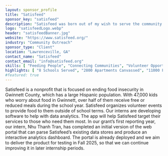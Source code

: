 ```yaml
---
layout: sponsor_profile
title: "Satisfeed"
sponsor_key: "satisfeed"
description: "Satisfeed was born out of my wish to serve the community that is my home. Fueled by the joy of receiving a meal and the human connections we build along the way, I work to nourish Gwinnett."
logo: "satisfeedLogo.webp"
header: "satisfeedBanner.jpg"
website: "https://www.satisfeed.org/"
industry: "Community Outreach"
sponsor_type: "Client"
location: "Lawrenceville, GA"
contact_name: "Satisfeed"
contact_email: "info@satisfeed.org"
skills: [ "Feeding People", "Connecting Communities", "Volunteer Opportunities" ]
highlights: [ "8 Schools Served", "2800 Apartments Canvassed", "11000 Food Recipients" ]
#featured: true
---
```

Satisfeed is a nonprofit that is focused on ending food insecurity in Gwinnett
County, which has a large Hispanic population. With 47,000 kids who worry
about food in Gwinnett, over half of them receive free or reduced meals during
the school year. Satisfeed organizes volunteer events to provide food to them
outside of school terms. Our interns are developing software to help with data
analytics. The app will help Satisfeed target their services to those
who need them most. In our grant’s first reporting year, our intern,
Nhu Thanh Tran, has completed an initial version of the web portal
that can parse Satisfeed’s existing data stores and produce an
interactive analytics dashboard. The portal is already deployed and we
aim to deliver the product for testing in Fall 2025, so that we can continue
improving it in later internship periods.
